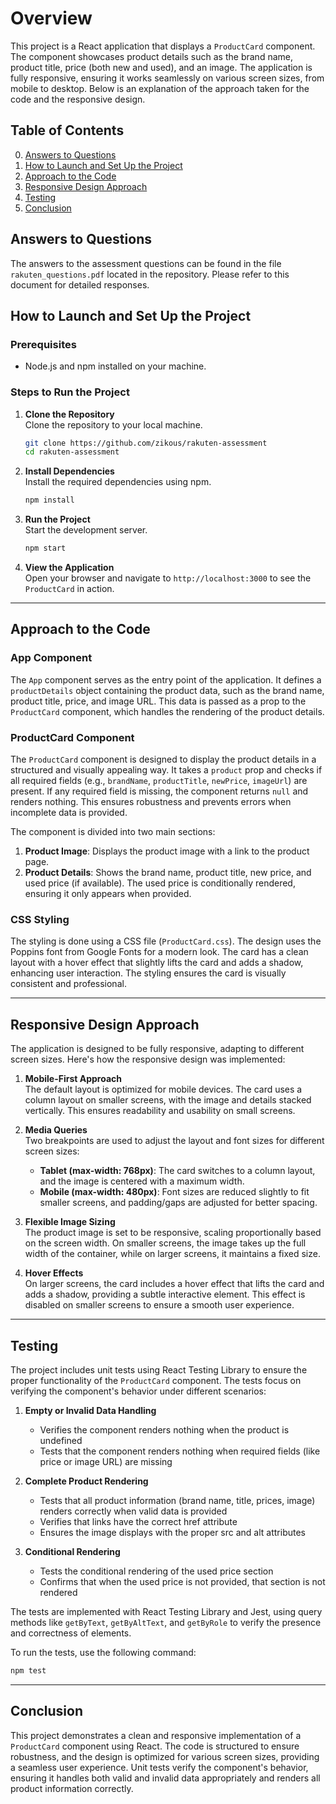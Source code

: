 # Overview

This project is a React application that displays a `ProductCard` component. The component showcases product details such as the brand name, product title, price (both new and used), and an image. The application is fully responsive, ensuring it works seamlessly on various screen sizes, from mobile to desktop. Below is an explanation of the approach taken for the code and the responsive design.

## Table of Contents

0. [Answers to Questions](#answers-to-questions)  
1. [How to Launch and Set Up the Project](#how-to-launch-and-set-up-the-project)  
2. [Approach to the Code](#approach-to-the-code)  
3. [Responsive Design Approach](#responsive-design-approach)  
4. [Testing](#testing)
5. [Conclusion](#conclusion)

## Answers to Questions

The answers to the assessment questions can be found in the file `rakuten_questions.pdf` located in the repository. Please refer to this document for detailed responses.

## How to Launch and Set Up the Project

### Prerequisites

- Node.js and npm installed on your machine.

### Steps to Run the Project

1. **Clone the Repository**  
    Clone the repository to your local machine.

    ```bash
    git clone https://github.com/zikous/rakuten-assessment
    cd rakuten-assessment
    ```

2. **Install Dependencies**  
    Install the required dependencies using npm.

    ```bash
    npm install
    ```

3. **Run the Project**  
    Start the development server.

    ```bash
    npm start
    ```

4. **View the Application**  
    Open your browser and navigate to `http://localhost:3000` to see the `ProductCard` in action.

---

## Approach to the Code

### App Component

The `App` component serves as the entry point of the application. It defines a `productDetails` object containing the product data, such as the brand name, product title, price, and image URL. This data is passed as a prop to the `ProductCard` component, which handles the rendering of the product details.

### ProductCard Component

The `ProductCard` component is designed to display the product details in a structured and visually appealing way. It takes a `product` prop and checks if all required fields (e.g., `brandName`, `productTitle`, `newPrice`, `imageUrl`) are present. If any required field is missing, the component returns `null` and renders nothing. This ensures robustness and prevents errors when incomplete data is provided.

The component is divided into two main sections:

1. **Product Image**: Displays the product image with a link to the product page.  
2. **Product Details**: Shows the brand name, product title, new price, and used price (if available). The used price is conditionally rendered, ensuring it only appears when provided.

### CSS Styling

The styling is done using a CSS file (`ProductCard.css`). The design uses the Poppins font from Google Fonts for a modern look. The card has a clean layout with a hover effect that slightly lifts the card and adds a shadow, enhancing user interaction. The styling ensures the card is visually consistent and professional.

---

## Responsive Design Approach

The application is designed to be fully responsive, adapting to different screen sizes. Here's how the responsive design was implemented:

1. **Mobile-First Approach**  
    The default layout is optimized for mobile devices. The card uses a column layout on smaller screens, with the image and details stacked vertically. This ensures readability and usability on small screens.

2. **Media Queries**  
    Two breakpoints are used to adjust the layout and font sizes for different screen sizes:
    - **Tablet (max-width: 768px)**: The card switches to a column layout, and the image is centered with a maximum width.
    - **Mobile (max-width: 480px)**: Font sizes are reduced slightly to fit smaller screens, and padding/gaps are adjusted for better spacing.

3. **Flexible Image Sizing**  
    The product image is set to be responsive, scaling proportionally based on the screen width. On smaller screens, the image takes up the full width of the container, while on larger screens, it maintains a fixed size.

4. **Hover Effects**  
    On larger screens, the card includes a hover effect that lifts the card and adds a shadow, providing a subtle interactive element. This effect is disabled on smaller screens to ensure a smooth user experience.

---

## Testing

The project includes unit tests using React Testing Library to ensure the proper functionality of the `ProductCard` component. The tests focus on verifying the component's behavior under different scenarios:

1. **Empty or Invalid Data Handling**
   - Verifies the component renders nothing when the product is undefined
   - Tests that the component renders nothing when required fields (like price or image URL) are missing

2. **Complete Product Rendering**
   - Tests that all product information (brand name, title, prices, image) renders correctly when valid data is provided
   - Verifies that links have the correct href attribute
   - Ensures the image displays with the proper src and alt attributes

3. **Conditional Rendering**
   - Tests the conditional rendering of the used price section
   - Confirms that when the used price is not provided, that section is not rendered

The tests are implemented with React Testing Library and Jest, using query methods like `getByText`, `getByAltText`, and `getByRole` to verify the presence and correctness of elements.

To run the tests, use the following command:

```bash
npm test
```

---

## Conclusion

This project demonstrates a clean and responsive implementation of a `ProductCard` component using React. The code is structured to ensure robustness, and the design is optimized for various screen sizes, providing a seamless user experience. Unit tests verify the component's behavior, ensuring it handles both valid and invalid data appropriately and renders all product information correctly.
